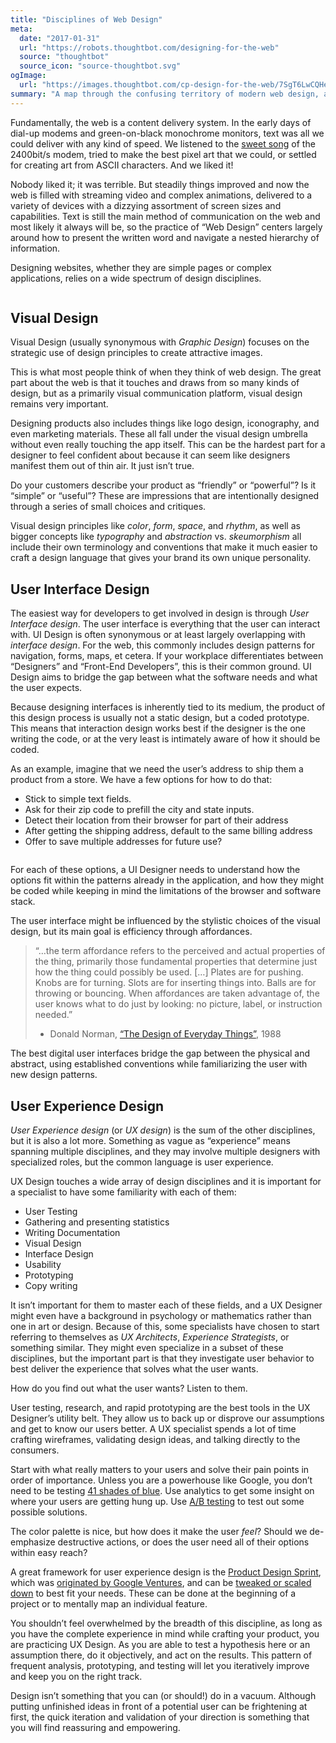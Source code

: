 ```yaml
---
title: "Disciplines of Web Design"
meta:
  date: "2017-01-31"
  url: "https://robots.thoughtbot.com/designing-for-the-web"
  source: "thoughtbot"
  source_icon: "source-thoughtbot.svg"
ogImage:
  url: "https://images.thoughtbot.com/cp-design-for-the-web/7SgT6LwCQHexdtwvtYIA_design-disciplines.png"
summary: "A map through the confusing territory of modern web design, and a history of how we got here."
---
```


Fundamentally, the web is a content delivery system.
In the early days
of dial-up modems and green-on-black monochrome monitors,
text was all we could deliver
with any kind of speed.
We listened to the <a href="https://www.youtube.com/watch?v=gsNaR6FRuO0">sweet song</a>
of the 2400bit/s modem,
tried to make the best pixel art that we could,
or settled for creating art from ASCII characters.
And we liked it!

Nobody liked it;
it was terrible.
But steadily things improved
and now the web is filled
with streaming video and complex animations,
delivered to a variety of devices
with a dizzying assortment
of screen sizes and capabilities.
Text is still the main method
of communication on the web
and most likely it always will be,
so the practice of “Web Design”
centers largely around
how to present the written word
and navigate a nested hierarchy of information.

Designing websites,
whether they are simple pages
or complex applications,
relies on a wide spectrum
of design disciplines.

<img src="https://images.thoughtbot.com/cp-design-for-the-web/7SgT6LwCQHexdtwvtYIA_design-disciplines.png" alt="">

## Visual Design

Visual Design
(usually synonymous with <em>Graphic Design</em>)
focuses on the strategic use
of design principles
to create attractive images.

This is what most people
think of when they think of web design.
The great part about the web
is that it touches and draws
from so many kinds of design,
but as a primarily visual communication platform,
visual design remains very important.

Designing products also includes things
like logo design, iconography,
and even marketing materials.
These all fall under the visual design umbrella
without even really touching the app itself.
This can be the hardest part
for a designer to feel confident about
because it can seem
like designers manifest them out of thin air.
It just isn’t true.

Do your customers describe your product
as “friendly” or “powerful”?
Is it “simple” or “useful”?
These are impressions
that are intentionally designed
through a series of small choices and critiques.

Visual design principles
like <em>color</em>, <em>form</em>, <em>space</em>, and <em>rhythm</em>,
as well as bigger concepts like <em>typography</em>
and <em>abstraction</em> vs. <em>skeumorphism</em>
all include their own terminology
and conventions that make it much easier
to craft a design language
that gives your brand its own unique personality.

## User Interface Design

The easiest way for developers
to get involved in design
is through <em>User Interface design</em>.
The user interface is everything
that the user can interact with.
UI Design is often synonymous
or at least largely overlapping
with <em>interface design</em>.
For the web,
this commonly includes design patterns for
navigation, forms, maps, et cetera.
If your workplace differentiates
between “Designers”
and “Front-End Developers”,
this is their common ground.
UI Design aims to bridge the gap
between what the software needs
and what the user expects.

Because designing interfaces
is inherently tied to its medium,
the product of this design process
is usually not a static design,
but a coded prototype.
This means that interaction design
works best if the designer
is the one writing the code,
or at the very least
is intimately aware
of how it should be coded.

As an example,
imagine that we need the user’s address
to ship them a product from a store.
We have a few options for how to do that:

- Stick to simple text fields.
- Ask for their zip code to prefill the city and state inputs.
- Detect their location from their browser for part of their address
- After getting the shipping address, default to the same billing address
- Offer to save multiple addresses for future use?

<img src="https://images.thoughtbot.com/cp-design-for-the-web/jzQuuC2dSCO3sAhtX4kT_design-ui.png" alt="" title="Critiquing options for UI elements">

For each of these options,
a UI Designer needs to understand
how the options fit within the patterns
already in the application,
and how they might be coded
while keeping in mind the limitations
of the browser and software stack.

The user interface might be influenced
by the stylistic choices
of the visual design,
but its main goal is efficiency
through affordances.

<blockquote>
“…the term affordance refers
to the perceived and actual properties
of the thing,
primarily those fundamental properties
that determine just how the thing
could possibly be used.
[…]
Plates are for pushing.
Knobs are for turning.
Slots are for inserting things into.
Balls are for throwing or bouncing.
When affordances are taken advantage of,
the user knows what to do just by looking:
no picture, label, or instruction needed.”

- Donald Norman, <a href="http://www.amazon.com/Design-Everyday-Things-Donald-Norman/dp/0465067107">“The Design of Everyday Things”</a>, 1988
</blockquote>

The best digital user interfaces
bridge the gap between
the physical and abstract,
using established conventions
while familiarizing the user
with new design patterns.

## User Experience Design

<em>User Experience design</em> (or <em>UX design</em>) is the sum
of the other disciplines,
but it is also a lot more.
Something as vague as “experience”
means spanning multiple disciplines,
and they may involve multiple designers
with specialized roles,
but the common language
is user experience.

UX Design touches a wide array
of design disciplines
and it is important
for a specialist
to have some familiarity
with each of them:


- User Testing
- Gathering and presenting statistics
- Writing Documentation
- Visual Design
- Interface Design
- Usability
- Prototyping
- Copy writing


It isn’t important
for them to master each of these fields,
and a UX Designer might even have a background
in psychology or mathematics
rather than one in art or design.
Because of this,
some specialists have chosen
to start referring to themselves
as <em>UX Architects</em>, <em>Experience Strategists</em>,
or something similar.
They might even specialize
in a subset of these disciplines,
but the important part
is that they investigate user behavior
to best deliver the experience
that solves what the user wants.

How do you find out what the user wants?
Listen to them.

User testing, research, and rapid prototyping
are the best tools
in the UX Designer’s utility belt.
They allow us
to back up or disprove our assumptions
and get to know our users better.
A UX specialist spends a lot of time
crafting wireframes,
validating design ideas,
and talking directly to the consumers.

Start with what really matters to your users
and solve their pain points
in order of importance.
Unless you are a powerhouse like Google,
you don’t need to be testing <a href="http://www.fastcodesign.com/1662273">41 shades of blue</a>.
Use analytics to get some insight
on where your users are getting hung up.
Use <a href="http://en.wikipedia.org/wiki/A/B_testing">A/B testing</a> to test out
some possible solutions.

The color palette is nice,
but how does it make the user <em>feel</em>?
Should we de-emphasize destructive actions,
or does the user need all of their options
within easy reach?

A great framework for user experience design
is the <a href="https://robots.thoughtbot.com/the-product-design-sprint">Product Design Sprint</a>,
which was <a href="http://www.gv.com/sprint">originated by Google Ventures</a>,
and can be <a href="https://robots.thoughtbot.com/design-spiking">tweaked or scaled down</a>
to best fit your needs.
These can be done
at the beginning of a project
or to mentally map an individual feature.

You shouldn’t feel overwhelmed
by the breadth of this discipline,
as long as you have the complete experience in mind
while crafting your product,
you are practicing UX Design.
As you are able to test a hypothesis here
or an assumption there,
do it objectively,
and act on the results.
This pattern of frequent analysis, prototyping, and testing
will let you iteratively improve
and keep you on the right track.

Design isn’t something
that you can (or should!) do in a vacuum.
Although putting unfinished ideas
in front of a potential user
can be frightening at first,
the quick iteration
and validation of your direction
is something that you will find
reassuring and empowering.
